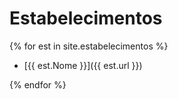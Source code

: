 # Estabelecimentos

{% for est in site.estabelecimentos %}

- [{{ est.Nome }}]({{ est.url }})

{% endfor %}
